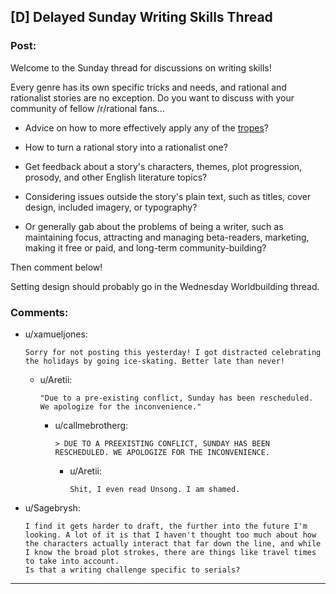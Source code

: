 ## [D] Delayed Sunday Writing Skills Thread

### Post:

Welcome to the Sunday thread for discussions on writing skills!

Every genre has its own specific tricks and needs, and rational and rationalist stories are no exception. Do you want to discuss with your community of fellow /r/rational fans...

* Advice on how to more effectively apply any of the [tropes](http://tvtropes.org/pmwiki/pmwiki.php/Main/RationalFic)?

* How to turn a rational story into a rationalist one?

* Get feedback about a story's characters, themes, plot progression, prosody, and other English literature topics?

* Considering issues outside the story's plain text, such as titles, cover design, included imagery, or typography?

* Or generally gab about the problems of being a writer, such as maintaining focus, attracting and managing beta-readers, marketing, making it free or paid, and long-term community-building?

Then comment below!

Setting design should probably go in the Wednesday Worldbuilding thread.

### Comments:

- u/xamueljones:
  ```
  Sorry for not posting this yesterday! I got distracted celebrating the holidays by going ice-skating. Better late than never!
  ```

  - u/Aretii:
    ```
    "Due to a pre-existing conflict, Sunday has been rescheduled. We apologize for the inconvenience."
    ```

    - u/callmebrotherg:
      ```
      > DUE TO A PREEXISTING CONFLICT, SUNDAY HAS BEEN RESCHEDULED. WE APOLOGIZE FOR THE INCONVENIENCE.
      ```

      - u/Aretii:
        ```
        Shit, I even read Unsong. I am shamed.
        ```

- u/Sagebrysh:
  ```
  I find it gets harder to draft, the further into the future I'm looking. A lot of it is that I haven't thought too much about how the characters actually interact that far down the line, and while I know the broad plot strokes, there are things like travel times to take into account.
  Is that a writing challenge specific to serials?
  ```

---

